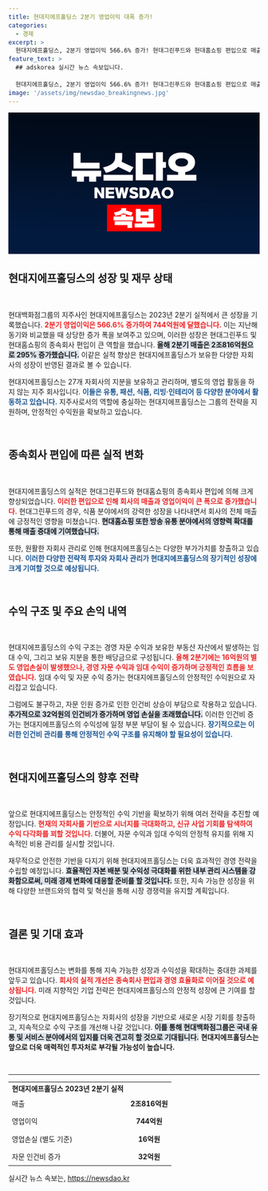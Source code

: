 ```yaml
---
title: 현대지에프홀딩스 2분기 영업이익 대폭 증가!
categories:
  - 경제
excerpt: >
  현대지에프홀딩스, 2분기 영업이익 566.6% 증가! 현대그린푸드와 현대홈쇼핑 편입으로 매출 2조 돌파, 대박 신화를 써내려가고 있다. 매력 넘치는 성장 스토리를 확인해보세요!
feature_text: >
  ## adskorea 실시간 뉴스 속보입니다.

  현대지에프홀딩스, 2분기 영업이익 566.6% 증가! 현대그린푸드와 현대홈쇼핑 편입으로 매출 2조 돌파, 대박 신화를 써내려가고 있다. 매력 넘치는 성장 스토리를 확인해보세요!
image: '/assets/img/newsdao_breakingnews.jpg'
---
```


<p><img src="/assets/img/newsdao_breakingnews.jpg" alt="adskorea 속보" /></p>

<h2 data-ke-size="size26">현대지에프홀딩스의 성장 및 재무 상태</h2>

<p data-ke-size="size16">&nbsp;</p>

<p>현대백화점그룹의 지주사인 현대지에프홀딩스는 2023년 2분기 실적에서 큰 성장을 기록했습니다. <b><span style="color: #ee2323;">2분기 영업이익은 566.6% 증가하여 744억원에 달했습니다.</span></b> 이는 지난해 동기와 비교했을 때 상당한 증가 폭을 보여주고 있으며, 이러한 성장은 현대그린푸드 및 현대홈쇼핑의 종속회사 편입이 큰 역할을 했습니다. <b><span style="background-color: #21538527;">올해 2분기 매출은 2조816억원으로 295% 증가했습니다.</span></b> 이같은 실적 향상은 현대지에프홀딩스가 보유한 다양한 자회사의 성장이 반영된 결과로 볼 수 있습니다. </p>

<p>현대지에프홀딩스는 27개 자회사의 지분을 보유하고 관리하며, 별도의 영업 활동을 하지 않는 지주 회사입니다. <b><span style="color: #1a5490;">이들은 유통, 패션, 식품, 리빙·인테리어 등 다양한 분야에서 활동하고 있습니다.</span></b> 지주사로서의 역할에 충실하는 현대지에프홀딩스는 그룹의 전략을 지원하며, 안정적인 수익원을 확보하고 있습니다. </p>

<p data-ke-size="size16">&nbsp;</p>

<h2 data-ke-size="size26">종속회사 편입에 따른 실적 변화</h2>

<p data-ke-size="size16">&nbsp;</p>

<p>현대지에프홀딩스의 실적은 현대그린푸드와 현대홈쇼핑의 종속회사 편입에 의해 크게 향상되었습니다. <b><span style="color: #ee2323;">이러한 편입으로 인해 회사의 매출과 영업이익이 큰 폭으로 증가했습니다.</span></b> 현대그린푸드의 경우, 식품 분야에서의 강력한 성장을 나타내면서 회사의 전체 매출에 긍정적인 영향을 미쳤습니다. <b><span style="background-color: #21538527;">현대홈쇼핑 또한 방송 유통 분야에서의 영향력 확대를 통해 매출 증대에 기여했습니다.</span></b> </p>

<p>또한, 원활한 자회사 관리로 인해 현대지에프홀딩스는 다양한 부가가치를 창출하고 있습니다. <b><span style="color: #1a5490;">이러한 다양한 전략적 투자와 자회사 관리가 현대지에프홀딩스의 장기적인 성장에 크게 기여할 것으로 예상됩니다.</span></b> </p>

<p data-ke-size="size16">&nbsp;</p>

<h2 data-ke-size="size26">수익 구조 및 주요 손익 내역</h2>

<p data-ke-size="size16">&nbsp;</p>

<p>현대지에프홀딩스의 수익 구조는 경영 자문 수익과 보유한 부동산 자산에서 발생하는 임대 수익, 그리고 보유 지분을 통한 배당금으로 구성됩니다. <b><span style="color: #ee2323;">올해 2분기에는 16억원의 별도 영업손실이 발생했으나, 경영 자문 수익과 임대 수익이 증가하며 긍정적인 흐름을 보였습니다.</span></b> 임대 수익 및 자문 수익 증가는 현대지에프홀딩스의 안정적인 수익원으로 자리잡고 있습니다. </p>

<p>그럼에도 불구하고, 자문 인원 증가로 인한 인건비 상승이 부담으로 작용하고 있습니다. <b><span style="background-color: #21538527;">추가적으로 32억원의 인건비가 증가하며 영업 손실을 초래했습니다.</span></b> 이러한 인건비 증가는 현대지에프홀딩스의 수익성에 일정 부분 부담이 될 수 있습니다. <b><span style="color: #1a5490;">장기적으로는 이러한 인건비 관리를 통해 안정적인 수익 구조를 유지해야 할 필요성이 있습니다.</span></b> </p>

<p data-ke-size="size16">&nbsp;</p>

<h2 data-ke-size="size26">현대지에프홀딩스의 향후 전략</h2>

<p data-ke-size="size16">&nbsp;</p>

<p>앞으로 현대지에프홀딩스는 안정적인 수익 기반을 확보하기 위해 여러 전략을 추진할 예정입니다. <b><span style="color: #ee2323;">현재의 자회사를 기반으로 시너지를 극대화하고, 신규 사업 기회를 탐색하여 수익 다각화를 꾀할 것입니다.</span></b> 더불어, 자문 수익과 임대 수익의 안정적 유지를 위해 지속적인 비용 관리를 실시할 것입니다. </p>

<p>재무적으로 안전한 기반을 다지기 위해 현대지에프홀딩스는 더욱 효과적인 경영 전략을 수립할 예정입니다. <b><span style="background-color: #21538527;">효율적인 자본 배분 및 수익성 극대화를 위한 내부 관리 시스템을 강화함으로써, 미래 경제 변화에 대응할 준비를 할 것입니다.</span></b> 또한, 지속 가능한 성장을 위해 다양한 브랜드와의 협력 및 혁신을 통해 시장 경쟁력을 유지할 계획입니다. </p>

<p data-ke-size="size16">&nbsp;</p>

<h2 data-ke-size="size26">결론 및 기대 효과</h2>

<p data-ke-size="size16">&nbsp;</p>

<p>현대지에프홀딩스는 변화를 통해 지속 가능한 성장과 수익성을 확대하는 중대한 과제를 앞두고 있습니다. <b><span style="color: #ee2323;">회사의 실적 개선은 종속회사 편입과 경영 효율화로 이어질 것으로 예상됩니다.</span></b> 미래 지향적인 기업 전략은 현대지에프홀딩스의 안정적 성장에 큰 기여를 할 것입니다. </p>

<p>장기적으로 현대지에프홀딩스는 자회사의 성장을 기반으로 새로운 시장 기회를 창출하고, 지속적으로 수익 구조를 개선해 나갈 것입니다. <b><span style="background-color: #21538527;">이를 통해 현대백화점그룹은 국내 유통 및 서비스 분야에서의 입지를 더욱 견고히 할 것으로 기대됩니다.</span></b> <strong>현대지에프홀딩스는 앞으로 더욱 매력적인 투자처로 부각될 가능성이 높습니다.</strong></p>

<p data-ke-size="size16">&nbsp;</p>

<hr>

<table style="width: 100%; border-collapse: collapse;" border="0">
  <tr>
    <td style="text-align: center; height: 17px;"><b>현대지에프홀딩스 2023년 2분기 실적</b></td>
  </tr>
  <tr>
    <td style="height: 30px;">매출</td>
    <td style="text-align: center; height: 30px;"><b>2조816억원</b></td>
  </tr>
  <tr>
    <td style="height: 30px;">영업이익</td>
    <td style="text-align: center; height: 30px;"><b>744억원</b></td>
  </tr>
  <tr>
    <td style="height: 30px;">영업손실 (별도 기준)</td>
    <td style="text-align: center; height: 30px;"><b>16억원</b></td>
  </tr>
  <tr>
    <td style="height: 30px;">자문 인건비 증가</td>
    <td style="text-align: center; height: 30px;"><b>32억원</b></td>
  </tr>
</table>
실시간 뉴스 속보는, <a href="https://newsdao.kr" rel="dofollow">https://newsdao.kr</a>


